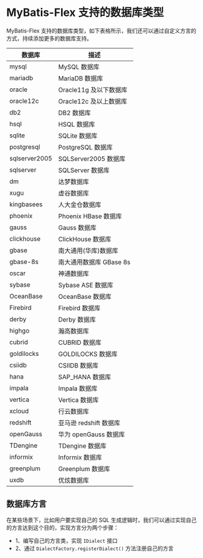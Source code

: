 # MyBatis-Flex 支持的数据库类型

MyBatis-Flex 支持的数据库类型，如下表格所示，我们还可以通过自定义方言的方式，持续添加更多的数据库支持。


| 数据库 | 描述        |
| -------- | -------- |
| mysql | MySQL 数据库 |
| mariadb | MariaDB 数据库 |
| oracle | Oracle11g 及以下数据库 |
| oracle12c | Oracle12c 及以上数据库 |
| db2 | DB2 数据库 |
| hsql | HSQL 数据库 |
| sqlite | SQLite 数据库 |
| postgresql | PostgreSQL 数据库 |
| sqlserver2005 | SQLServer2005 数据库 |
| sqlserver | SQLServer 数据库 |
| dm | 达梦数据库 |
| xugu | 虚谷数据库 |
| kingbasees | 人大金仓数据库 |
| phoenix | Phoenix HBase 数据库 |
| gauss | Gauss 数据库 |
| clickhouse | ClickHouse 数据库 |
| gbase | 南大通用(华库)数据库 |
| gbase-8s | 南大通用数据库 GBase 8s |
| oscar | 神通数据库 |
| sybase | Sybase ASE 数据库 |
| OceanBase | OceanBase 数据库 |
| Firebird | Firebird 数据库 |
| derby | Derby 数据库 |
| highgo | 瀚高数据库 |
| cubrid | CUBRID 数据库 |
| goldilocks | GOLDILOCKS 数据库 |
| csiidb | CSIIDB 数据库 |
| hana | SAP_HANA 数据库 |
| impala | Impala 数据库 |
| vertica | Vertica 数据库 |
| xcloud | 行云数据库 |
| redshift | 亚马逊 redshift 数据库 |
| openGauss | 华为 openGauss 数据库 |
| TDengine | TDengine 数据库 |
| informix | Informix 数据库 |
| greenplum | Greenplum 数据库 |
| uxdb | 优炫数据库 |


## 数据库方言

在某些场景下，比如用户要实现自己的 SQL 生成逻辑时，我们可以通过实现自己的方言达到这个目的，实现方言分为两个步骤：

- 1、编写自己的方言类，实现 `IDialect` 接口
- 2、通过 `DialectFactory.registerDialect()` 方法注册自己的方言